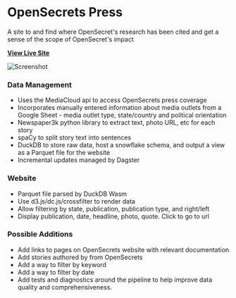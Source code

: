 # OpenSecrets Press

A site to and find where OpenSecret's research has been cited and get a sense of the scope of OpenSecret's impact

[**View Live Site**](https://smckissock.github.io/open-secrets-press/)

![Screenshot](./screenshot.png)

### Data Management
- Uses the MediaCloud api to access OpenSecrets press coverage
- Incorporates manually entered information about media outlets from a Google Sheet - media outlet type, state/country and political orientation 
- Newspaper3k python library to extract text, photo URL, etc for each story
- spaCy to split story text into sentences
- DuckDB to store raw data, host a snowflake schema, and output a view as a Parquet file for the website
- Incremental updates managed by Dagster 

### Website
- Parquet file parsed by DuckDB Wasm
- Use d3.js/dc.js/crossfilter to render data
- Allow filtering by state, publication, publication type, and right/left 
- Display publication, date, headline, photo, quote. Click to go to url 

### Possible Additions
- Add links to pages on OpenSecrets website with relevant documentation
- Add stories authored by from OpenSecrets
- Add a way to filter by keyword
- Add a way to filter by date
- Add tests and diagnostics around the pipeline to help improve data quality and comprehensiveness.
 
